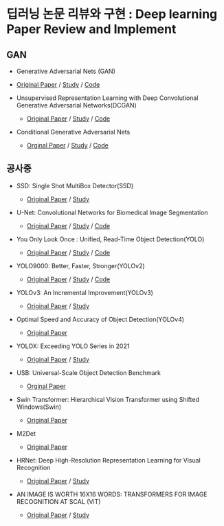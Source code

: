 # 딥러닝 논문 리뷰와 구현 : Deep learning Paper Review and Implement

## GAN

- Generative Adversarial Nets (GAN)
- [Original Paper](https://arxiv.org/abs/1406.2661) / [Study](https://github.com/Junhyuk93/studying-deep-learning-paper/blob/main/GAN/Study.md) / [Code]()


- Unsupervised Representation Learning with Deep Convolutional Generative Adversarial Networks(DCGAN)
    - [Original Paper](https://arxiv.org/abs/1511.06434) / [Study]() / [Code](https://github.com/Junhyuk93/studying-deep-learning-paper/tree/main/DCGAN)

- Conditional Generative Adversarial Nets
    - [Orginal Paper](https://arxiv.org/pdf/1411.1784.pdf) / [Study]() / [Code](https://github.com/Junhyuk93/PyTorchImplementation/blob/main/CGAN/CGAN_Code.ipynb)

## 공사중

- SSD: Single Shot MultiBox Detector(SSD)
    - [Original Paper](https://arxiv.org/pdf/1512.02325.pdf) / [Study]()

- U-Net: Convolutional Networks for Biomedical Image Segmentation
    - [Original Paper](https://arxiv.org/pdf/1505.04597.pdf) / [Study]() / [Code](https://github.com/Junhyuk93/studying-deep-learning-paper/tree/main/UNet)

- You Only Look Once : Unified, Read-Time Object Detection(YOLO)
    - [Original Paper](https://arxiv.org/pdf/1506.02640.pdf) / [Study](https://github.com/Junhyuk93/PyTorchImplementation/blob/main/YOLO/Yolo%20.pdf) / [Code](https://github.com/Junhyuk93/PyTorchImplementation/tree/main/YOLO/Code)

- YOLO9000: Better, Faster, Stronger(YOLOv2)
    - [Original Paper](https://arxiv.org/pdf/1612.08242.pdf) / [Study](https://github.com/Junhyuk93/PyTorchImplementation/blob/main/YOLOv2/Yolov2.pdf) / [Code]()

- YOLOv3: An Incremental Improvement(YOLOv3)
    - [Original Paper](https://arxiv.org/pdf/1804.02767.pdf) / [Study](https://github.com/Junhyuk93/studying-deep-learning-paper/blob/main/YOLOv3/Yolov3.pdf)

- Optimal Speed and Accuracy of Object Detection(YOLOv4)
    - [Original Paper](https://arxiv.org/pdf/2004.10934.pdf)

- YOLOX: Exceeding YOLO Series in 2021
    - [Original Paper](https://arxiv.org/pdf/2107.08430.pdf) / [Study](https://github.com/Junhyuk93/studying-deep-learning-paper/blob/main/YOLOX/YOLOX_review.md)

- USB: Universal-Scale Object Detection Benchmark
    - [Orginal Paper](https://arxiv.org/pdf/2103.14027.pdf)

- Swin Transformer: Hierarchical Vision Transformer using Shifted Windows(Swin)
    - [Original Paper](https://arxiv.org/pdf/2103.14030)

- M2Det
    - [Original Paper](https://arxiv.org/pdf/1811.04533.pdf)  

- HRNet: Deep High-Resolution Representation Learning for Visual Recognition
    - [Original Paper](https://arxiv.org/pdf/1908.07919.pdf) / [Study](https://junhyuk93.github.io/segmentation,/hrnet/2021/10/25/Ai-BoostCamp-P_stage-HRNet/)

- AN IMAGE IS WORTH 16X16 WORDS: TRANSFORMERS FOR IMAGE RECOGNITION AT SCAL (ViT)
    - [Original Paper](https://arxiv.org/pdf/2010.11929.pdf) / [Study](https://github.com/Junhyuk93/studying-deep-learning-paper/blob/main/ViT/ViT_study.md)
